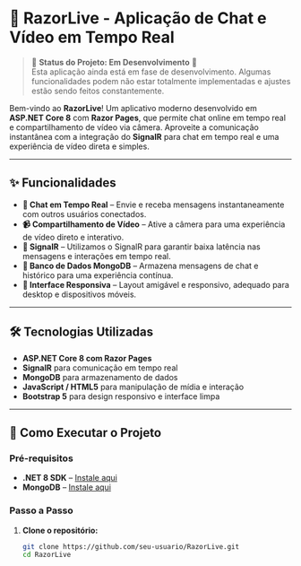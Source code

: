 # 📸 RazorLive - Aplicação de Chat e Vídeo em Tempo Real

> 🚧 **Status do Projeto: Em Desenvolvimento** 🚧  
> Esta aplicação ainda está em fase de desenvolvimento. 
Algumas funcionalidades podem não estar totalmente implementadas e ajustes estão sendo feitos constantemente.

Bem-vindo ao **RazorLive**! Um aplicativo moderno desenvolvido em **ASP.NET Core 8** com **Razor Pages**, 
que permite chat online em tempo real e compartilhamento de vídeo via câmera. 
Aproveite a comunicação instantânea com a integração do **SignalR** para chat em tempo real e uma experiência de vídeo direta e simples.


---

## ✨ Funcionalidades

- **💬 Chat em Tempo Real** – Envie e receba mensagens instantaneamente com outros usuários conectados.
- **📹 Compartilhamento de Vídeo** – Ative a câmera para uma experiência de vídeo direto e interativo.
- **📡 SignalR** – Utilizamos o SignalR para garantir baixa latência nas mensagens e interações em tempo real.
- **💽 Banco de Dados MongoDB** – Armazena mensagens de chat e histórico para uma experiência contínua.
- **🎨 Interface Responsiva** – Layout amigável e responsivo, adequado para desktop e dispositivos móveis.

---

## 🛠️ Tecnologias Utilizadas

- **ASP.NET Core 8 com Razor Pages**
- **SignalR** para comunicação em tempo real
- **MongoDB** para armazenamento de dados
- **JavaScript / HTML5** para manipulação de mídia e interação
- **Bootstrap 5** para design responsivo e interface limpa

---

## 🚀 Como Executar o Projeto

### Pré-requisitos

- **.NET 8 SDK** – [Instale aqui](https://dotnet.microsoft.com/download/dotnet/8.0)
- **MongoDB** – [Instale aqui](https://www.mongodb.com/try/download/community)

### Passo a Passo

1. **Clone o repositório:**

   ```bash
   git clone https://github.com/seu-usuario/RazorLive.git
   cd RazorLive
